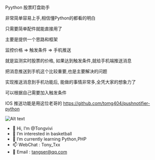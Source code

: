 Pyython 股票盯盘助手

非常简单容易上手,相信懂Python的都看的明白

只需要简单配件就能直接用了

主要是提供一个思路和框架

监控价格 => 触发条件 => 手机推送

就是监测实时股票的价格, 如果达到触发条件,就给手机端推送消息

把消息推送到手机这个比较重要,也是主要解决的问题

实现推送消息到手机功能后, 能做的事情非常多,全凭大家的想象力了

可以根据自己需要加入触发条件

IOS 推送功能是用这位老哥的
https://github.com/tomg404/pushnotifier-python

![Alt text](relative/path/to/img.jpg?raw=true "Title")

- 👋 Hi, I’m @Tongvivi
- 👀 I’m interested in basketball
- 🌱 I’m currently learning Python,PHP
- 📫 WebChat : Tony_Txx
- 📩 Email : tangser@qq.com

<!---
Tongvivi/Tongvivi is a ✨ special ✨ repository because its `README.md` (this file) appears on your GitHub profile.
You can click the Preview link to take a look at your changes.
--->
